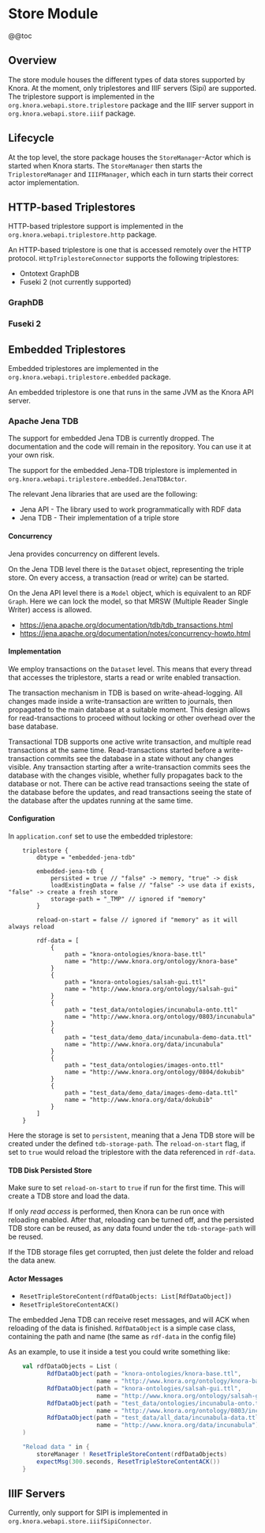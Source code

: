 <!---
Copyright © 2015-2019 the contributors (see Contributors.md).

This file is part of Knora.

Knora is free software: you can redistribute it and/or modify
it under the terms of the GNU Affero General Public License as published
by the Free Software Foundation, either version 3 of the License, or
(at your option) any later version.

Knora is distributed in the hope that it will be useful,
but WITHOUT ANY WARRANTY; without even the implied warranty of
MERCHANTABILITY or FITNESS FOR A PARTICULAR PURPOSE.  See the
GNU Affero General Public License for more details.

You should have received a copy of the GNU Affero General Public
License along with Knora.  If not, see <http://www.gnu.org/licenses/>.
-->

# Store Module

@@toc

## Overview

The store module houses the different types of data stores supported by
Knora. At the moment, only triplestores and IIIF servers (Sipi) are supported.
The triplestore support is implemented in the
`org.knora.webapi.store.triplestore` package and the IIIF server support in
`org.knora.webapi.store.iiif` package.

## Lifecycle

At the top level, the store package houses the `StoreManager`-Actor
which is started when Knora starts. The `StoreManager` then starts the
`TriplestoreManager` and `IIIFManager`, which each in turn starts their
correct actor implementation.

## HTTP-based Triplestores

HTTP-based triplestore support is implemented in the
`org.knora.webapi.triplestore.http` package.

An HTTP-based triplestore is one that is accessed remotely over the HTTP
protocol. `HttpTriplestoreConnector` supports the following triplestores:

   - Ontotext GraphDB
   - Fuseki 2 (not currently supported)

### GraphDB

### Fuseki 2

## Embedded Triplestores

Embedded triplestores are implemented in the
`org.knora.webapi.triplestore.embedded` package.

An embedded triplestore is one that runs in the same JVM as the Knora
API server.

### Apache Jena TDB

The support for embedded Jena TDB is currently dropped. The
documentation and the code will remain in the repository. You can use it
at your own risk.

The support for the embedded Jena-TDB triplestore is implemented in
`org.knora.webapi.triplestore.embedded.JenaTDBActor`.

The relevant Jena libraries that are used are the following:

   - Jena API - The library used to work programmatically with RDF data
   - Jena TDB - Their implementation of a triple store

#### Concurrency

Jena provides concurrency on different levels.

On the Jena TDB level there is the `Dataset` object, representing the
triple store. On every access, a transaction (read or write) can be
started.

On the Jena API level there is a `Model` object, which is equivalent to
an RDF `Graph`. Here we can lock the model, so that MRSW (Multiple
Reader Single Writer) access is allowed.

   - <https://jena.apache.org/documentation/tdb/tdb_transactions.html>
   - <https://jena.apache.org/documentation/notes/concurrency-howto.html>

#### Implementation

We employ transactions on the `Dataset` level. This means that every
thread that accesses the triplestore, starts a read or write enabled
transaction.

The transaction mechanism in TDB is based on write-ahead-logging. All
changes made inside a write-transaction are written to journals, then
propagated to the main database at a suitable moment. This design allows
for read-transactions to proceed without locking or other overhead over
the base database.

Transactional TDB supports one active write transaction, and multiple
read transactions at the same time. Read-transactions started before a
write-transaction commits see the database in a state without any
changes visible. Any transaction starting after a write-transaction
commits sees the database with the changes visible, whether fully
propagates back to the database or not. There can be active read
transactions seeing the state of the database before the updates, and
read transactions seeing the state of the database after the updates
running at the same time.

#### Configuration

In `application.conf` set to use the embedded triplestore:

```
    triplestore {
        dbtype = "embedded-jena-tdb"

        embedded-jena-tdb {
            persisted = true // "false" -> memory, "true" -> disk
            loadExistingData = false // "false" -> use data if exists, "false" -> create a fresh store
            storage-path = "_TMP" // ignored if "memory"
        }

        reload-on-start = false // ignored if "memory" as it will always reload

        rdf-data = [
            {
                path = "knora-ontologies/knora-base.ttl"
                name = "http://www.knora.org/ontology/knora-base"
            }
            {
                path = "knora-ontologies/salsah-gui.ttl"
                name = "http://www.knora.org/ontology/salsah-gui"
            }
            {
                path = "test_data/ontologies/incunabula-onto.ttl"
                name = "http://www.knora.org/ontology/0803/incunabula"
            }
            {
                path = "test_data/demo_data/incunabula-demo-data.ttl"
                name = "http://www.knora.org/data/incunabula"
            }
            {
                path = "test_data/ontologies/images-onto.ttl"
                name = "http://www.knora.org/ontology/0804/dokubib"
            }
            {
                path = "test_data/demo_data/images-demo-data.ttl"
                name = "http://www.knora.org/data/dokubib"
            }
        ]
    }
```

Here the storage is set to `persistent`, meaning that a Jena TDB store
will be created under the defined `tdb-storage-path`. The
`reload-on-start` flag, if set to `true` would reload the triplestore
with the data referenced in `rdf-data`.

#### TDB Disk Persisted Store

Make sure to set `reload-on-start` to `true` if run for the first time.
This will create a TDB store and load the data.

If only *read access* is performed, then Knora can be run once with
reloading enabled. After that, reloading can be turned off, and the
persisted TDB store can be reused, as any data found under the
`tdb-storage-path` will be reused.

If the TDB storage files get corrupted, then just delete the folder and
reload the data anew.

#### Actor Messages

   - `ResetTripleStoreContent(rdfDataObjects: List[RdfDataObject])`
   - `ResetTripleStoreContentACK()`

The embedded Jena TDB can receive reset messages, and will ACK when
reloading of the data is finished. `RdfDataObject` is a simple case
class, containing the path and name (the same as `rdf-data` in the
config file)

As an example, to use it inside a test you could write something like:

```scala
    val rdfDataObjects = List (
           RdfDataObject(path = "knora-ontologies/knora-base.ttl",
                         name = "http://www.knora.org/ontology/knora-base"),
           RdfDataObject(path = "knora-ontologies/salsah-gui.ttl",
                         name = "http://www.knora.org/ontology/salsah-gui"),
           RdfDataObject(path = "test_data/ontologies/incunabula-onto.ttl",
                         name = "http://www.knora.org/ontology/0803/incunabula"),
           RdfDataObject(path = "test_data/all_data/incunabula-data.ttl",
                         name = "http://www.knora.org/data/incunabula")
    )

    "Reload data " in {
        storeManager ! ResetTripleStoreContent(rdfDataObjects)
        expectMsg(300.seconds, ResetTripleStoreContentACK())
    }
```

## IIIF Servers

Currently, only support for SIPI is implemented in
`org.knora.webapi.store.iiifSipiConnector`.